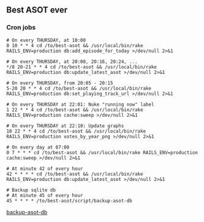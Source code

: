 ## Best ASOT ever

### Cron jobs

	# On every THURSDAY, at 10:00
	0 10 * * 4 cd /to/best-asot && /usr/local/bin/rake RAILS_ENV=production db:add_episode_for_today >/dev/null 2>&1

	# On every THURSDAY, at 20:08, 20:16, 20:24, ...
	*/8 20-21 * * 4 cd /to/best-asot && /usr/local/bin/rake RAILS_ENV=production db:update_latest_asot >/dev/null 2>&1

	# On every THURSDAY, from 20:05 - 20:15
	5-20 20 * * 4 cd /to/best-asot && /usr/local/bin/rake RAILS_ENV=production db:set_playing_track_url >/dev/null 2>&1

	# On every THURSDAY at 22:01: Nuke "running now" label
	1 22 * * 4 cd /to/best-asot && /usr/local/bin/rake RAILS_ENV=production cache:sweep >/dev/null 2>&1

	# On every THURSDAY at 22:10: Update graphs
	10 22 * * 4 cd /to/best-asot && /usr/local/bin/rake RAILS_ENV=production votes_by_year_png >/dev/null 2>&1

	# On every day at 07:00
	0 7 * * * cd /to/best-asot && /usr/local/bin/rake RAILS_ENV=production cache:sweep >/dev/null 2>&1
	
	# At minute 42 of every hour
	42 * * * * cd /to/best-asot && /usr/local/bin/rake RAILS_ENV=production db:update_latest_asot >/dev/null 2>&1 

	# Backup sqlite db
	# At minute 45 of every hour
	45 * * * * /to/best-asot/script/backup-asot-db

[backup-asot-db](http://github.com/mat/best-asot/tree/master/script/backup-asot-db)



